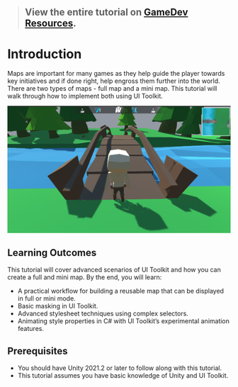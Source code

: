 > ## View the entire tutorial on [GameDev Resources](https://gamedev-resources.com/create-a-map-system-with-ui-toolkit/).

# Introduction
Maps are important for many games as they help guide the player towards key initiatives and if done right, help engross them further into the world. There are two types of maps - full map and a mini map. This tutorial will walk through how to implement both using UI Toolkit. 

![Example](final.png)

## Learning Outcomes
This tutorial will cover advanced scenarios of UI Toolkit and how you can create a full and mini map. By the end, you will learn:

* A practical workflow for building a reusable map that can be displayed in full or mini mode.
* Basic masking in UI Toolkit.
* Advanced stylesheet techniques using complex selectors.
* Animating style properties in C# with UI Toolkit’s experimental animation features.

## Prerequisites
* You should have Unity 2021.2 or later to follow along with this tutorial.
* This tutorial assumes you have basic knowledge of Unity and UI Toolkit.